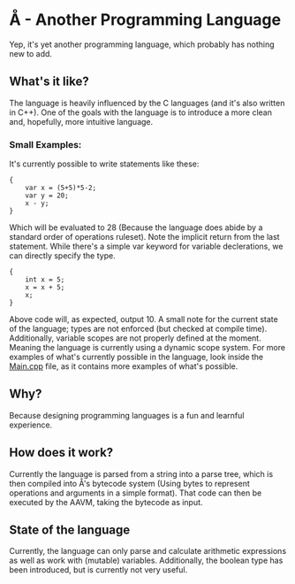# Å - Another Programming Language
Yep, it's yet another programming language, which probably has nothing new to add.
## What's it like?
The language is heavily influenced by the C languages (and it's also written in C++).
One of the goals with the language is to introduce a more clean and, hopefully, more intuitive language.
### Small Examples:
It's currently possible to write statements like these:
```
{ 
    var x = (5+5)*5-2; 
    var y = 20; 
    x - y; 
}
```
Which will be evaluated to 28 (Because the language does abide by a standard order of operations ruleset). Note the implicit return from the last statement. While there's a simple var keyword for variable declerations, we can directly specify the type.
```
{ 
    int x = 5; 
    x = x + 5; 
    x; 
}
```
Above code will, as expected, output 10. A small note for the current state of the language; types are not enforced (but checked at compile time). Additionally, variable scopes are not properly defined at the moment. Meaning the language is currently using a dynamic scope system.
For more examples of what's currently possible in the language, look inside the [Main.cpp](Main.cpp) file, as it contains more examples of what's possible.
## Why?
Because designing programming languages is a fun and learnful experience.
## How does it work?
Currently the language is parsed from a string into a parse tree, which is then compiled into Å's bytecode system (Using bytes to represent operations and arguments in a simple format).
That code can then be executed by the AAVM, taking the bytecode as input.
## State of the language
Currently, the language can only parse and calculate arithmetic expressions as well as work with (mutable) variables. Additionally, the boolean type has been introduced, but is currently not very useful.